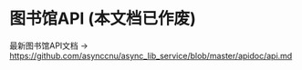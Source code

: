 # 图书馆API (**本文档已作废**)

最新图书馆API文档 -> https://github.com/asynccnu/async_lib_service/blob/master/apidoc/api.md

